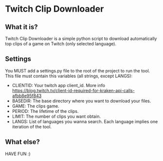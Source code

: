 # Twitch Clip Downloader

## What it is?

Twitch Clip Downloader is a simple python script to download automatically top clips of a game on Twitch (only selected language).

## Settings 

You MUST add a settings.py file to the root of the project to run the tool. This file must contain this variables (all strings, except LANGS):

- CLIENTID: Your twitch app client_id. More info https://blog.twitch.tv/client-id-required-for-kraken-api-calls-afbb8e95f843
- BASEDIR: The base directory where you want to download your files.
- GAME: The clips game.
- PERIOD: The lifetime of the clips.
- LIMIT: The number of clips you want obtain.
- LANGS: List of languages you wanna search. Each language implies one iteration of the tool.

## What else?

HAVE FUN :)
